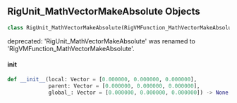 ## RigUnit_MathVectorMakeAbsolute Objects

```python
class RigUnit_MathVectorMakeAbsolute(RigVMFunction_MathVectorMakeAbsolute)
```

deprecated: 'RigUnit_MathVectorMakeAbsolute' was renamed to 'RigVMFunction_MathVectorMakeAbsolute'.

<a id="unreal.RigUnit_MathVectorMakeAbsolute.__init__"></a>

#### __init__

```python
def __init__(local: Vector = [0.000000, 0.000000, 0.000000],
             parent: Vector = [0.000000, 0.000000, 0.000000],
             global_: Vector = [0.000000, 0.000000, 0.000000]) -> None
```

<a id="unreal.RigVMFunction_MathVectorMirrorTransform"></a>